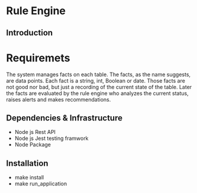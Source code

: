 <!-- @format -->

# Rule Engine

## Introduction

# Requiremets

The system manages facts on each table. The facts, as the name suggests, are data points. Each fact is a string, int, Boolean or date. Those facts are not good nor bad, but just a recording of the current state of the table. Later the facts are evaluated by the rule engine who analyzes the current status, raises alerts and makes recommendations.

## Dependencies & Infrastructure

- Node js Rest API
- Node js Jest testing framwork
- Node Package

## Installation

- make install
- make run_application
